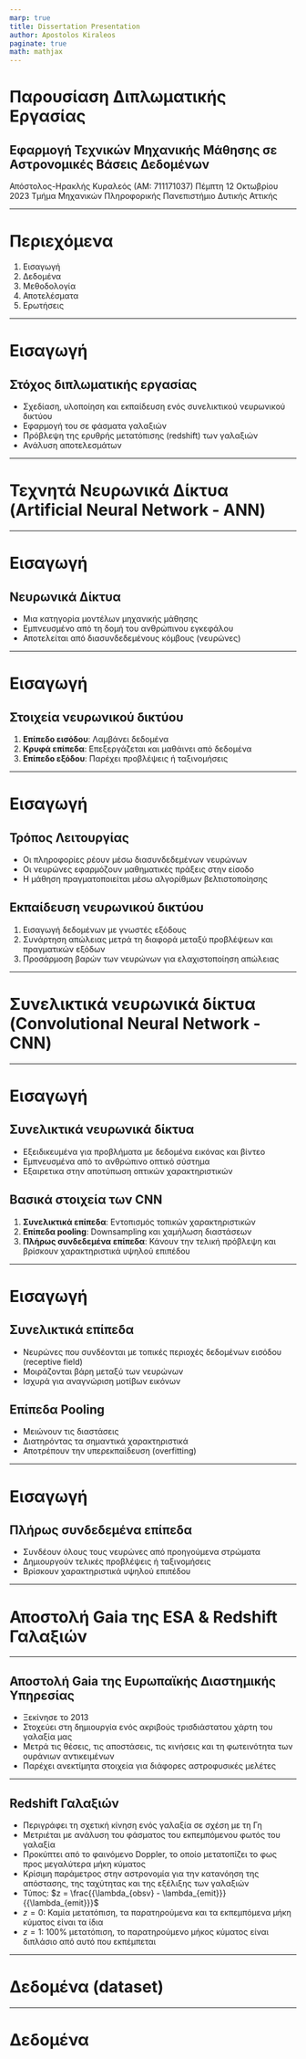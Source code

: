 ```yaml
---
marp: true
title: Dissertation Presentation
author: Apostolos Kiraleos
paginate: true
math: mathjax
---
```


# Παρουσίαση Διπλωματικής Εργασίας

## Εφαρμογή Τεχνικών Μηχανικής Μάθησης σε Αστρονομικές Βάσεις Δεδομένων

Απόστολος-Ηρακλής Κυραλεός (ΑΜ: 711171037)
Πέμπτη 12 Οκτωβρίου 2023
Τμήμα Μηχανικών Πληροφορικής
Πανεπιστήμιο Δυτικής Αττικής

---

# Περιεχόμενα

1. Εισαγωγή
2. Δεδομένα
3. Μεθοδολογία
4. Αποτελέσματα
5. Ερωτήσεις

---

# Εισαγωγή

## Στόχος διπλωματικής εργασίας

- Σχεδίαση, υλοποίηση και εκπαίδευση ενός συνελικτικού νευρωνικού δικτύου
- Εφαρμογή του σε φάσματα γαλαξιών
- Πρόβλεψη της ερυθρής μετατόπισης (redshift) των γαλαξιών
- Ανάλυση αποτελεσμάτων

---

# Τεχνητά Νευρωνικά Δίκτυα (Artificial Neural Network - ANN)

---

# Εισαγωγή

## Νευρωνικά Δίκτυα

- Μια κατηγορία μοντέλων μηχανικής μάθησης
- Εμπνευσμένο από τη δομή του ανθρώπινου εγκεφάλου
- Αποτελείται από διασυνδεδεμένους κόμβους (νευρώνες)

---

# Εισαγωγή

## Στοιχεία νευρωνικού δικτύου

1. **Επίπεδο εισόδου**: Λαμβάνει δεδομένα
2. **Κρυφά επίπεδα**: Επεξεργάζεται και μαθάινει από δεδομένα
3. **Επίπεδο εξόδου**: Παρέχει προβλέψεις ή ταξινομήσεις

---

# Εισαγωγή

## Τρόπος Λειτουργίας

- Οι πληροφορίες ρέουν μέσω διασυνδεδεμένων νευρώνων
- Οι νευρώνες εφαρμόζουν μαθηματικές πράξεις στην είσοδο
- Η μάθηση πραγματοποιείται μέσω αλγορίθμων βελτιστοποίησης

## Εκπαίδευση νευρωνικού δικτύου

1. Εισαγωγή δεδομένων με γνωστές εξόδους
2. Συνάρτηση απώλειας μετρά τη διαφορά μεταξύ προβλέψεων και πραγματικών εξόδων
3. Προσάρμοση βαρών των νευρώνων για ελαχιστοποίηση απώλειας

---

# Συνελικτικά νευρωνικά δίκτυα (Convolutional Neural Network - CNN)

---

# Εισαγωγή

## Συνελικτικά νευρωνικά δίκτυα

- Εξειδικευμένα για προβλήματα με δεδομένα εικόνας και βίντεο
- Εμπνευσμένα από το ανθρώπινο οπτικό σύστημα
- Εξαιρετικα στην αποτύπωση οπτικών χαρακτηριστικών

## Βασικά στοιχεία των CNN

1. **Συνελικτικά επίπεδα**: Εντοπισμός τοπικών χαρακτηριστικών
2. **Επίπεδα pooling**: Downsampling και χαμήλωση διαστάσεων
3. **Πλήρως συνδεδεμένα επίπεδα**: Κάνουν την τελική πρόβλεψη και βρίσκουν χαρακτηριστικά υψηλού επιπέδου

---

# Εισαγωγή

## Συνελικτικά επίπεδα

- Νευρώνες που συνδέονται με τοπικές περιοχές δεδομένων εισόδου (receptive field)
- Μοιράζονται βάρη μεταξύ των νευρώνων
- Ισχυρά για αναγνώριση μοτίβων εικόνων

## Επίπεδα Pooling

- Μειώνουν τις διαστάσεις
- Διατηρόντας τα σημαντικά χαρακτηριστικά
- Αποτρέπουν την υπερεκπαίδευση (overfitting)

---

# Εισαγωγή

## Πλήρως συνδεδεμένα επίπεδα

- Συνδέουν όλους τους νευρώνες από προηγούμενα στρώματα
- Δημιουργούν τελικές προβλέψεις ή ταξινομήσεις
- Βρίσκουν χαρακτηριστικά υψηλού επιπέδου

---

# Αποστολή Gaia της ESA & Redshift Γαλαξιών

---

## Αποστολή Gaia της Ευρωπαϊκής Διαστημικής Υπηρεσίας

- Ξεκίνησε το 2013
- Στοχεύει στη δημιουργία ενός ακριβούς τρισδιάστατου χάρτη του γαλαξία μας
- Μετρά τις θέσεις, τις αποστάσεις, τις κινήσεις και τη φωτεινότητα των ουράνιων αντικειμένων
- Παρέχει ανεκτίμητα στοιχεία για διάφορες αστροφυσικές μελέτες

---

## Redshift Γαλαξιών

- Περιγράφει τη σχετική κίνηση ενός γαλαξία σε σχέση με τη Γη
- Μετριέται με ανάλυση του φάσματος του εκπεμπόμενου φωτός του γαλαξία
- Προκύπτει από το φαινόμενο Doppler, το οποίο μετατοπίζει το φως προς μεγαλύτερα μήκη κύματος
- Κρίσιμη παράμετρος στην αστρονομία για την κατανόηση της απόστασης, της ταχύτητας και της εξέλιξης των γαλαξιών
- Τύπος: $z = \frac{{\lambda_{obsv} - \lambda_{emit}}}{{\lambda_{emit}}}$
- $z=0$: Καμία μετατόπιση, τα παρατηρούμενα και τα εκπεμπόμενα μήκη κύματος είναι τα ίδια
- $z=1$: 100% μετατόπιση, το παρατηρούμενο μήκος κύματος είναι διπλάσιο από αυτό που εκπέμπεται
---

# Δεδομένα (dataset)

---

# Δεδομένα



